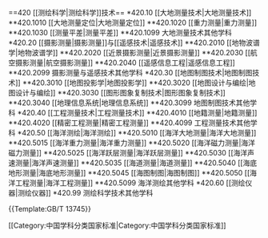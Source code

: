 ==420 [[测绘科学|测绘科学]]技术==
*420.10 [[大地测量技术|大地测量技术]]
**420.1010 [[大地测量定位|大地测量定位]]
**420.1020 [[重力测量|重力测量]]
**420.1030 [[测量平差|测量平差]]
**420.1099 大地测量技术其他学科
*420.20 [[摄影测量|摄影测量]]与[[遥感技术|遥感技术]]
**420.2010 [[地物波谱学|地物波谱学]]
**420.2020 [[近景摄影测量|近景摄影测量]]
**420.2030 [[航空摄影测量|航空摄影测量]]
**420.2040 [[遥感信息工程|遥感信息工程]]
**420.2099 摄影测量与遥感技术其他学科
*420.30 [[地图制图技术|地图制图技术]]
**420.3010 [[地图投影学|地图投影学]]
**420.3020 [[地图设计与编绘|地图设计与编绘]]
**420.3030 [[图形图象复制技术|图形图象复制技术]]
**420.3040 [[地理信息系统|地理信息系统]]
**420.3099 地图制图技术其他学科
*420.40 [[工程测量技术|工程测量技术]]
**420.4010 [[地籍测量|地籍测量]]
**420.4020 [[精密工程测量|精密工程测量]]
**420.4099 工程测量技术其他学科
*420.50 [[海洋测绘|海洋测绘]]
**420.5010 [[海洋大地测量|海洋大地测量]]
**420.5015 [[海洋重力测量|海洋重力测量]]
**420.5020 [[海洋磁力测量|海洋磁力测量]]
**420.5025 [[海洋跃层测量|海洋跃层测量]]
**420.5030 [[海洋声速测量|海洋声速测量]]
**420.5035 [[海道测量|海道测量]]
**420.5040 [[海底地形测量|海底地形测量]]
**420.5045 [[海图制图|海图制图]]
**420.5050 [[海洋工程测量|海洋工程测量]]
**420.5099 海洋测绘其他学科
*420.60 [[测绘仪器|测绘仪器]]
*420.99 测绘科学技术其他学科

{{Template:GB/T 13745}}

[[Category:中国学科分类国家标准|Category:中国学科分类国家标准]]